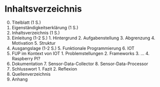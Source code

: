 # Inhaltsverzeichnis

  0. Titelblatt (1 S.)
  1. Eigenständigkeitserklärung (1 S.)
  2. Inhaltsverzeichnis (1 S.)
  3. Einleitung (1-2 S.)
    1. Hintergrund
    2. Aufgabenstellung
    3. Abgrenzung
    4. Motivation
    5. Struktur
  4. Ausgangslage (1-2 S.)
    5. Funktionale Programmierung
    6. IOT
  5. FUP im Kontext von IOT
    1. Problemstellungen
    2. Frameworks
    3. ...
    4. Raspberry PI?
  6. Dokumentation
    7. Sensor-Data-Collector
    8. Sensor-Data-Processor
  5. Schlusswort
    1. Fazit
    2. Reflexion
  5. Quellenverzeichnis
  6. Anhang
